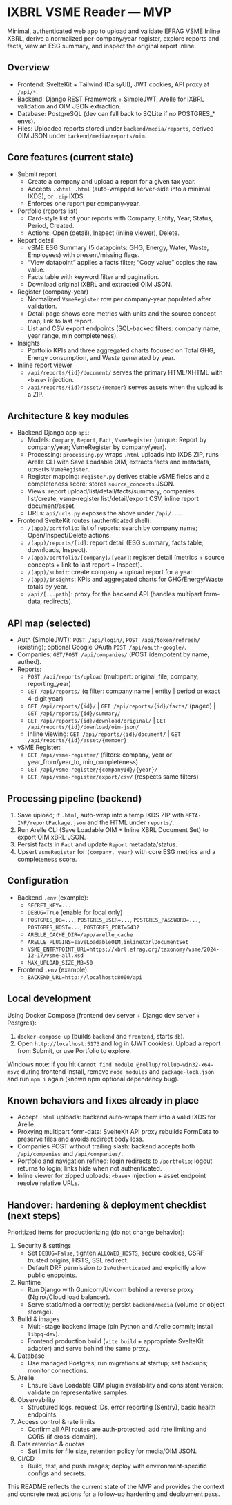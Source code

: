 # IXBRL VSME Reader — MVP

Minimal, authenticated web app to upload and validate EFRAG VSME Inline XBRL, derive a normalized per-company/year register, explore reports and facts, view an ESG summary, and inspect the original report inline.

## Overview
- Frontend: SvelteKit + Tailwind (DaisyUI), JWT cookies, API proxy at `/api/*`.
- Backend: Django REST Framework + SimpleJWT, Arelle for iXBRL validation and OIM JSON extraction.
- Database: PostgreSQL (dev can fall back to SQLite if no POSTGRES_* envs).
- Files: Uploaded reports stored under `backend/media/reports`, derived OIM JSON under `backend/media/reports/oim`.

## Core features (current state)
- Submit report
  - Create a company and upload a report for a given tax year.
  - Accepts `.xhtml`, `.html` (auto-wrapped server-side into a minimal IXDS), or `.zip` IXDS.
  - Enforces one report per company-year.
- Portfolio (reports list)
  - Card-style list of your reports with Company, Entity, Year, Status, Period, Created.
  - Actions: Open (detail), Inspect (inline viewer), Delete.
- Report detail
  - vSME ESG Summary (5 datapoints: GHG, Energy, Water, Waste, Employees) with present/missing flags.
  - “View datapoint” applies a facts filter; “Copy value” copies the raw value.
  - Facts table with keyword filter and pagination.
  - Download original iXBRL and extracted OIM JSON.
- Register (company-year)
  - Normalized `VsmeRegister` row per company-year populated after validation.
  - Detail page shows core metrics with units and the source concept map; link to last report.
  - List and CSV export endpoints (SQL-backed filters: company name, year range, min completeness).
- Insights
  - Portfolio KPIs and three aggregated charts focused on Total GHG, Energy consumption, and Waste generated by year.
- Inline report viewer
  - `/api/reports/{id}/document/` serves the primary HTML/XHTML with `<base>` injection.
  - `/api/reports/{id}/asset/{member}` serves assets when the upload is a ZIP.

## Architecture & key modules
- Backend Django app `api`:
  - Models: `Company`, `Report`, `Fact`, `VsmeRegister` (unique: Report by company/year; VsmeRegister by company/year).
  - Processing: `processing.py` wraps `.html` uploads into IXDS ZIP, runs Arelle CLI with Save Loadable OIM, extracts facts and metadata, upserts `VsmeRegister`.
  - Register mapping: `register.py` derives stable vSME fields and a completeness score; stores `source_concepts` JSON.
  - Views: report upload/list/detail/facts/summary, companies list/create, vsme-register list/detail/export CSV, inline report document/asset.
  - URLs: `api/urls.py` exposes the above under `/api/...`.
- Frontend SvelteKit routes (authenticated shell):
  - `/(app)/portfolio`: list of reports; search by company name; Open/Inspect/Delete actions.
  - `/(app)/reports/[id]`: report detail (ESG summary, facts table, downloads, Inspect).
  - `/(app)/portfolio/[company]/[year]`: register detail (metrics + source concepts + link to last report + Inspect).
  - `/(app)/submit`: create company + upload report for a year.
  - `/(app)/insights`: KPIs and aggregated charts for GHG/Energy/Waste totals by year.
  - `/api/[...path]`: proxy for the backend API (handles multipart form-data, redirects).

## API map (selected)
- Auth (SimpleJWT): `POST /api/login/`, `POST /api/token/refresh/` (existing); optional Google OAuth `POST /api/oauth-google/`.
- Companies: `GET/POST /api/companies/` (POST idempotent by name, authed).
- Reports:
  - `POST /api/reports/upload` (multipart: original_file, company, reporting_year)
  - `GET /api/reports/` (q filter: company name | entity | period or exact 4-digit year)
  - `GET /api/reports/{id}/` | `GET /api/reports/{id}/facts/` (paged) | `GET /api/reports/{id}/summary/`
  - `GET /api/reports/{id}/download/original/` | `GET /api/reports/{id}/download/oim-json/`
  - Inline viewing: `GET /api/reports/{id}/document/` | `GET /api/reports/{id}/asset/{member}`
- vSME Register:
  - `GET /api/vsme-register/` (filters: company, year or year_from/year_to, min_completeness)
  - `GET /api/vsme-register/{companyId}/{year}/`
  - `GET /api/vsme-register/export/csv/` (respects same filters)

## Processing pipeline (backend)
1) Save upload; if `.html`, auto-wrap into a temp IXDS ZIP with `META-INF/reportPackage.json` and the HTML under `reports/`.
2) Run Arelle CLI (Save Loadable OIM + Inline XBRL Document Set) to export OIM xBRL-JSON.
3) Persist facts in `Fact` and update `Report` metadata/status.
4) Upsert `VsmeRegister` for `(company, year)` with core ESG metrics and a completeness score.

## Configuration
- Backend `.env` (example):
  - `SECRET_KEY=...`
  - `DEBUG=True` (enable for local only)
  - `POSTGRES_DB=...`, `POSTGRES_USER=...`, `POSTGRES_PASSWORD=...`, `POSTGRES_HOST=...`, `POSTGRES_PORT=5432`
  - `ARELLE_CACHE_DIR=/app/arelle_cache`
  - `ARELLE_PLUGINS=saveLoadableOIM,inlineXbrlDocumentSet`
  - `VSME_ENTRYPOINT_URL=https://xbrl.efrag.org/taxonomy/vsme/2024-12-17/vsme-all.xsd`
  - `MAX_UPLOAD_SIZE_MB=50`
- Frontend `.env` (example):
  - `BACKEND_URL=http://localhost:8000/api`

## Local development
Using Docker Compose (frontend dev server + Django dev server + Postgres):
1) `docker-compose up` (builds `backend` and `frontend`, starts `db`).
2) Open `http://localhost:5173` and log in (JWT cookies). Upload a report from Submit, or use Portfolio to explore.

Windows note: if you hit
`Cannot find module @rollup/rollup-win32-x64-msvc` during frontend install, remove `node_modules` and `package-lock.json` and run `npm i` again (known npm optional dependency bug).

## Known behaviors and fixes already in place
- Accept `.html` uploads: backend auto-wraps them into a valid IXDS for Arelle.
- Proxying multipart form-data: SvelteKit API proxy rebuilds FormData to preserve files and avoids redirect body loss.
- Companies POST without trailing slash: backend accepts both `/api/companies` and `/api/companies/`.
- Portfolio and navigation refined: login redirects to `/portfolio`; logout returns to login; links hide when not authenticated.
- Inline viewer for zipped uploads: `<base>` injection + asset endpoint resolve relative URLs.

## Handover: hardening & deployment checklist (next steps)
Prioritized items for productionizing (do not change behavior):
1) Security & settings
   - Set `DEBUG=False`, tighten `ALLOWED_HOSTS`, secure cookies, CSRF trusted origins, HSTS, SSL redirect.
   - Default DRF permission to `IsAuthenticated` and explicitly allow public endpoints.
2) Runtime
   - Run Django with Gunicorn/Uvicorn behind a reverse proxy (Nginx/Cloud load balancer).
   - Serve static/media correctly; persist `backend/media` (volume or object storage).
3) Build & images
   - Multi-stage backend image (pin Python and Arelle commit; install `libpq-dev`).
   - Frontend production build (`vite build` + appropriate SvelteKit adapter) and serve behind the same proxy.
4) Database
   - Use managed Postgres; run migrations at startup; set backups; monitor connections.
5) Arelle
   - Ensure Save Loadable OIM plugin availability and consistent version; validate on representative samples.
6) Observability
   - Structured logs, request IDs, error reporting (Sentry), basic health endpoints.
7) Access control & rate limits
   - Confirm all API routes are auth-protected, add rate limiting and CORS (if cross-domain).
8) Data retention & quotas
   - Set limits for file size, retention policy for media/OIM JSON.
9) CI/CD
   - Build, test, and push images; deploy with environment-specific configs and secrets.

This README reflects the current state of the MVP and provides the context and concrete next actions for a follow-up hardening and deployment pass.
